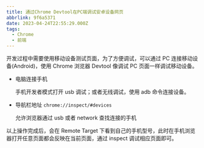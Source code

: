 ```yaml
---
title: 通过Chrome Devtool在PC端调试安卓设备网页
abbrlink: 9f6a5371
date: 2023-04-24T22:55:29.000Z
tags:
  - Chrome
  - 前端
---
```


开发过程中需要使用移动设备测试页面，为了方便调试，可以通过 PC 连接移动设备(Android)，使用 Chrome 浏览器 Devtool 像调试 PC 页面一样调试移动设备。

- 电脑连接手机

  手机开发者模式打开 usb 调试；或者无线调试，使用 adb 命令连接设备。

- 导航栏地址 `chrome://inspect/#devices`

  允许浏览器通过 usb 或者 network 查找连接的手机

以上操作完成后，会在 Remote Target 下看到自己的手机型号，此时在手机浏览器打开任意页面都会反映在当前页面，通过 inspect 调试相应页面即可。
